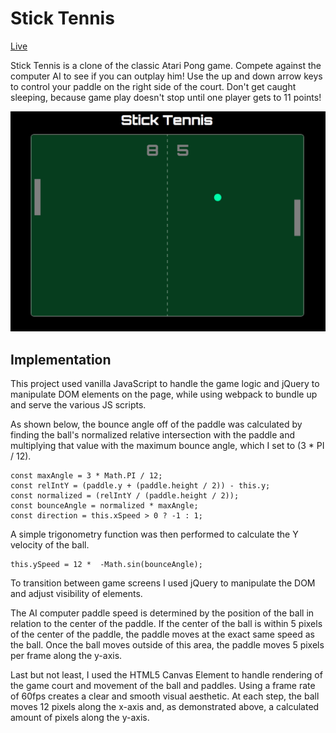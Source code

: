 # Stick Tennis

[Live](http://www.wesleyrobinson.me/stick-tennis)

Stick Tennis is a clone of the classic Atari Pong game.  Compete against the computer AI to see if you can outplay him! Use the up and down arrow keys to control your paddle on the right side of the court. Don't get caught sleeping, because game play doesn't stop until one player gets to 11 points!

![Alt text](assets/images/stick-tennis.png)

## Implementation

This project used vanilla JavaScript to handle the game logic and jQuery to manipulate DOM elements on the page, while using webpack to bundle up and serve the various JS scripts.  

As shown below, the bounce angle off of the paddle was calculated by finding the ball's normalized relative intersection with the paddle and multiplying that value with the maximum bounce angle, which I set to (3 * PI / 12).  

```
const maxAngle = 3 * Math.PI / 12;
const relIntY = (paddle.y + (paddle.height / 2)) - this.y;
const normalized = (relIntY / (paddle.height / 2));
const bounceAngle = normalized * maxAngle;
const direction = this.xSpeed > 0 ? -1 : 1;
```

A simple trigonometry function was then performed to calculate the Y velocity of the ball.  

```
this.ySpeed = 12 *  -Math.sin(bounceAngle);
```

To transition between game screens I used jQuery to manipulate the DOM and adjust visibility of elements.  

The AI computer paddle speed is determined by the position of the ball in relation to the center of the paddle.  If the center of the ball is within 5 pixels of the center of the paddle, the paddle moves at the exact same speed as the ball.  Once the ball moves outside of this area, the paddle moves 5 pixels per frame along the y-axis.  

Last but not least, I used the HTML5 Canvas Element to handle rendering of the game court and movement of the ball and paddles.  Using a frame rate of 60fps creates a clear and smooth visual aesthetic.  At each step, the ball moves 12 pixels along the x-axis and, as demonstrated above, a calculated amount of pixels along the y-axis.   
